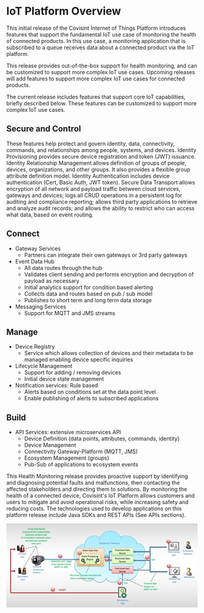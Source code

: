 # IoT Platform Overview

This initial release of the Covisint Internet of Things Platform introduces features that support the fundamental IoT use case of monitoring the health of connected products. In this use case, a monitoring application that is subscribed to a queue receives data about a connected product via the IoT platform.

This release provides out-of-the-box support for health monitoring, and can be customized to support more complex IoT use cases. Upcoming releases will add features to support more complex IoT use cases for connected products.

The current release includes features that support core IoT capabilities, briefly described below. These features can be customized to support more complex IoT use cases.

## Secure and Control
These features help protect and govern identity, data, connectivity, commands, and relationships among people, systems, and devices. Identity Provisioning provides secure device registration and token (JWT) issuance. Identity Relationship Management allows definition of groups of people, devices, organizations, and other groups. It also provides a flexible group attribute definition model. Identity Authentication includes device authentication (Cert, Basic Auth, JWT token). Secure Data Transport allows encryption of all network and payload traffic between cloud services, gateways and devices; logs all CRUD operations in a persistent log for auditing and compliance reporting; allows third party applications to retrieve and analyze audit records; and allows the ability to restrict who can access what data, based on event routing.

## Connect
* Gateway Services
    * Partners can integrate their own gateways or 3rd party gateways
* Event Data Hub
    * All data routes through the hub
    * Validates client sending and performs encryption and decryption of payload as necessary
    * Initial analytics support for condition based alerting
    * Collects data and routes based on pub / sub model
    * Publishes to short term and long term data storage
* Messaging Services
    * Support for MQTT and JMS streams

## Manage
* Device Registry
    * Service which allows collection of devices and their metadata to be managed enabling device specific inquiries
* Lifecycle Management
    * Support for adding / removing devices
    * Initial device state management
* Notification services: Rule based
    * Alerts based on conditions set at the data point level
    * Enable publishing of alerts to subscribed applications

## Build
* API Services: extensive microservices API
    * Device Definition (data points, attributes, commands, identity)
    * Device Management
    * Connectivity Gateway-Platform (MQTT, JMS)
    * Ecosystem Management (groups)
    * Pub-Sub of applications to ecosystem events

This Health Monitoring release provides proactive support by identifying and diagnosing potential faults and malfunctions, then contacting the affected stakeholders and directing them to solutions. By monitoring the health of a connected device, Covisint's IoT Platform allows customers and users to mitigate and avoid operational risks, while increasing safety and reducing costs.
The technologies used to develop applications on this platform release include Java SDKs and REST APIs (See APIs sections).

![](IoTOverview.jpg)

